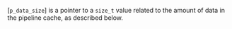 [`p_data_size`] is a pointer to a `size_t` value related to the
amount of data in the pipeline cache, as described below.